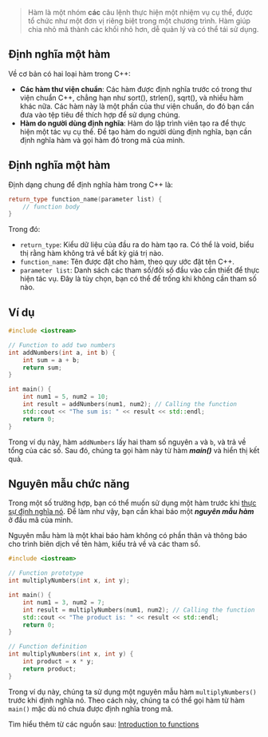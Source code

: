> Hàm là một nhóm __các__ câu lệnh thực hiện một nhiệm vụ cụ thể, được tổ chức như một đơn vị riêng biệt trong một chương trình. Hàm giúp chia nhỏ mã thành các khối nhỏ hơn, dễ quản lý và có thể tái sử dụng.

## Định nghĩa một hàm

Về cơ bản có hai loại hàm trong C++:

- __Các hàm thư viện chuẩn__: Các hàm được định nghĩa trước có trong thư viện chuẩn C++, chẳng hạn như sort(), strlen(), sqrt(), và nhiều hàm khác nữa. Các hàm này là một phần của thư viện chuẩn, do đó bạn cần đưa vào tệp tiêu đề thích hợp để sử dụng chúng.
- __Hàm do người dùng định nghĩa__: Hàm do lập trình viên tạo ra để thực hiện một tác vụ cụ thể. Để tạo hàm do người dùng định nghĩa, bạn cần định nghĩa hàm và gọi hàm đó trong mã của mình.

## Định nghĩa một hàm

Định dạng chung để định nghĩa hàm trong C++ là:
```cpp
return_type function_name(parameter list) {
    // function body
}
```

Trong đó:
- `return_type`: Kiểu dữ liệu của đầu ra do hàm tạo ra. Có thể là void, biểu thị rằng hàm không trả về bất kỳ giá trị nào.
- `function_name`: Tên được đặt cho hàm, theo quy ước đặt tên C++.
- `parameter list`: Danh sách các tham số/đối số đầu vào cần thiết để thực hiện tác vụ. Đây là tùy chọn, bạn có thể để trống khi không cần tham số nào.

## Ví dụ

```cpp
#include <iostream>

// Function to add two numbers
int addNumbers(int a, int b) {
    int sum = a + b;
    return sum;
}

int main() {
    int num1 = 5, num2 = 10;
    int result = addNumbers(num1, num2); // Calling the function
    std::cout << "The sum is: " << result << std::endl;
    return 0;
}
```

Trong ví dụ này, hàm `addNumbers` lấy hai tham số nguyên `a` và `b`, và trả về tổng của các số. Sau đó, chúng ta gọi hàm này từ hàm ___main()___  và hiển thị kết quả.

## Nguyên mẫu chức năng

Trong một số trường hợp, bạn có thể muốn sử dụng một hàm trước khi <u>thực sự định nghĩa nó</u>. Để làm như vậy, bạn cần khai báo một ___nguyên mẫu hàm___ ở đầu mã của mình.

Nguyên mẫu hàm là một khai báo hàm không có phần thân và thông báo cho trình biên dịch về tên hàm, kiểu trả về và các tham số.

```cpp
#include <iostream>

// Function prototype
int multiplyNumbers(int x, int y);

int main() {
    int num1 = 3, num2 = 7;
    int result = multiplyNumbers(num1, num2); // Calling the function
    std::cout << "The product is: " << result << std::endl;
    return 0;
}

// Function definition
int multiplyNumbers(int x, int y) {
    int product = x * y;
    return product;
}
```

Trong ví dụ này, chúng ta sử dụng một nguyên mẫu hàm `multiplyNumbers()` trước khi định nghĩa nó. Theo cách này, chúng ta có thể gọi hàm từ hàm `main()` mặc dù nó chưa được định nghĩa trong mã.

Tìm hiểu thêm từ các nguồn sau: [Introduction to functions](https://www.learncpp.com/cpp-tutorial/introduction-to-functions/)